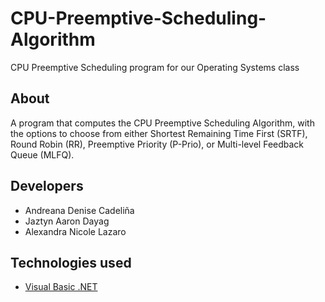 # CPU-Preemptive-Scheduling-Algorithm
CPU Preemptive Scheduling program for our Operating Systems class

## About
A program that computes the CPU Preemptive Scheduling Algorithm, with the options to choose from either Shortest Remaining Time First (SRTF), Round Robin (RR), Preemptive Priority (P-Prio), or Multi-level Feedback Queue (MLFQ).

## Developers
* Andreana Denise Cadeliña
* Jaztyn Aaron Dayag
* Alexandra Nicole Lazaro

## Technologies used
* [Visual Basic .NET](https://visualstudio.microsoft.com/vs/features/net-development/)
